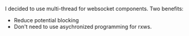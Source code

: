 I decided to use multi-thread for websocket components. Two benefits:
- Reduce potential blocking
- Don't need to use asychronized programming for rxws.